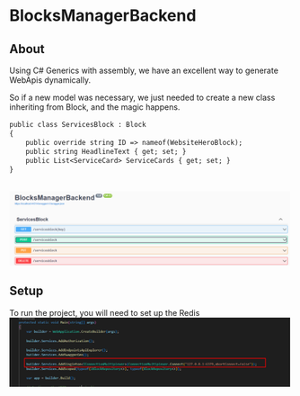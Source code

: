 # BlocksManagerBackend

## About

Using  C# Generics with assembly, we have an excellent way to generate WebApis dynamically. 

So if a new model was necessary, we just needed to create a new class inheriting from Block, and the magic happens.
</br>
```
public class ServicesBlock : Block
{
    public override string ID => nameof(WebsiteHeroBlock);
    public string HeadlineText { get; set; }
    public List<ServiceCard> ServiceCards { get; set; }
}

```
</br>
<img src="docs/api-example.png" width="500px"/>
</br>

## Setup
To run the project, you will need to set up the Redis 
</br>
<img src="docs/redis-config.png" width="500px"/>
</br>


